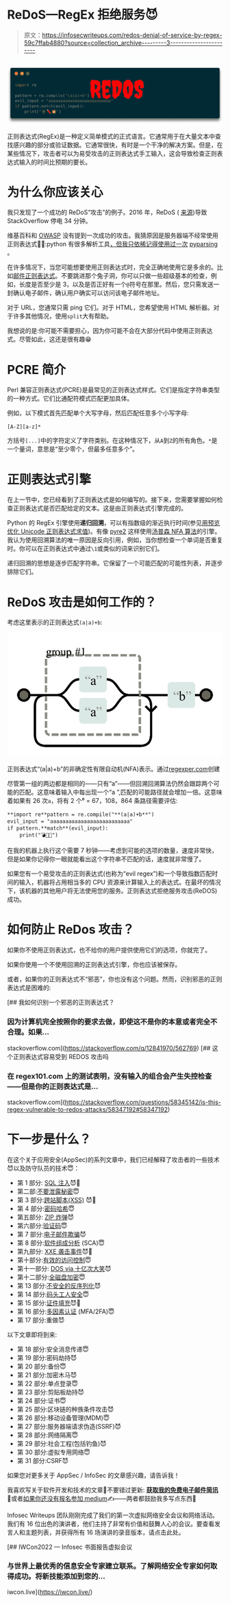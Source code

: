 # ReDoS—RegEx 拒绝服务😈

> 原文：<https://infosecwriteups.com/redos-denial-of-service-by-regex-59c7ffab4880?source=collection_archive---------3----------------------->

![](img/1a6fe9d640de36d6859dd9a8f00a4c65.png)

正则表达式(RegEx)是一种定义简单模式的正式语言。它通常用于在大量文本中查找感兴趣的部分或验证数据。它通常很快，有时是一个干净的解决方案。但是，在某些情况下，攻击者可以为易受攻击的正则表达式手工输入，这会导致检查正则表达式输入的时间比预期的要长。

# 为什么你应该关心

我只发现了一个成功的 ReDoS“攻击”的例子。2016 年，ReDoS ( [来源](https://stackstatus.net/post/147710624694/outage-postmortem-july-20-2016))导致 StackOverflow 停电 34 分钟。

维基百科和 [OWASP](https://owasp.org/www-community/attacks/Regular_expression_Denial_of_Service_-_ReDoS) 没有提到一次成功的攻击。我猜原因是服务器端不经常使用正则表达式🤷‍♂️:python 有很多解析工具[，但我只依稀记得使用过一次](https://nedbatchelder.com/text/python-parsers.html) [pyparsing](https://github.com/pyparsing/pyparsing) 。

在许多情况下，当您可能想要使用正则表达式时，完全正确地使用它是多余的。比如[邮件正则表达式](https://stackoverflow.com/questions/201323/how-can-i-validate-an-email-address-using-a-regular-expression)。不要跳进那个兔子洞，你可以只做一些超级基本的检查，例如，长度是否至少是 3，以及是否正好有一个`@`符号在那里。然后，您只需发送一封确认电子邮件，确认用户确实可以访问该电子邮件地址。

对于 URL，您通常只需 ping 它们。对于 HTML，您希望使用 HTML 解析器。对于许多其他情况，使用`split`大有帮助。

我想说的是:你可能不需要担心，因为你可能不会在大部分代码中使用正则表达式。尽管如此，这还是很有趣😁

# PCRE 简介

Perl 兼容正则表达式(PCRE)是最常见的正则表达式样式。它们是指定字符串类型的一种方式。它们比通配符模式匹配更加具体。

例如，以下模式首先匹配单个大写字母，然后匹配任意多个小写字母:

```
[A-Z][a-z]*
```

方括号`[...]`中的字符定义了字符类别。在这种情况下，从`A`到`Z`的所有角色。`*`是一个量词，意思是“至少零个，但最多任意多个”。

# 正则表达式引擎

在上一节中，您已经看到了正则表达式是如何编写的。接下来，您需要掌握如何检查正则表达式是否匹配给定的文本。这是由正则表达式引擎完成的。

Python 的 RegEx 引擎使用**递归回溯**，可以有指数级的渐近执行时间(参见[用预览优化 Unicode 正则表达式求值](https://eprints.whiterose.ac.uk/109809/1/jsre_journal_accepted_author_manuscript.pdf))。有像 [pyre2](https://github.com/facebook/pyre2) 这样使用[汤普森 NFA 算法](https://swtch.com/~rsc/regexp/regexp1.html)的引擎。我认为使用回溯算法的唯一原因是反向引用，例如，当你想检查一个单词是否重复时。你可以在正则表达式中通过`\1`或类似的词来识别它们。

递归回溯的思想是逐步匹配字符串。它保留了一个可能匹配的可能性列表，并逐步排除它们。

# ReDoS 攻击是如何工作的？

考虑这里表示的正则表达式`(a|a)+b`:

![](img/66c79f41754dc6f2f1fc3f1a22bc0bf2.png)

正则表达式“(a|a)+b”的非确定性有限自动机(NFA)表示。通过[regexper.com](https://regexper.com/)创建

尽管第一组的两边都是相同的——只有“a”——但回溯回溯算法仍然会跟踪两个可能的匹配。这意味着输入中每出现一个“a ”,匹配的可能路径就会增加一倍。这意味着如果有 26 次`a`，将有 2 个⁶ = 67，108，864 条路径需要评估:

```
**import re**pattern = re.compile("**(a|a)+b**")
evil_input = "aaaaaaaaaaaaaaaaaaaaaaaaaa"
if pattern.**match**(evil_input):
    print("💣🧨💥")
```

在我的机器上执行这个需要 7 秒钟——考虑到可能的选项的数量，速度非常快，但是如果你记得你一眼就能看出这个字符串不匹配的话，速度就非常慢了。

如果您有一个易受攻击的正则表达式(也称为“evil regex”)和一个导致指数匹配时间的输入，机器将占用相当多的 CPU 资源来计算输入上的表达式。在最坏的情况下，该机器的其他用户将无法使用您的服务。正则表达式拒绝服务攻击(ReDOS)成功。

# 如何防止 ReDos 攻击？

如果你不使用正则表达式，也不给你的用户提供使用它们的选项，你就完了。

如果你使用一个不使用回溯的正则表达式引擎，你也应该被保存。

或者，如果你的正则表达式不“邪恶”，你也没有这个问题。然而，识别邪恶的正则表达式是困难的:

[](https://stackoverflow.com/q/12841970/562769) [## 我如何识别一个邪恶的正则表达式？

### 因为计算机完全按照你的要求去做，即使这不是你的本意或者完全不合理。如果…

stackoverflow.com](https://stackoverflow.com/q/12841970/562769) [](https://stackoverflow.com/questions/58345142/is-this-regex-vulnerable-to-redos-attacks/58347192#58347192) [## 这个正则表达式容易受到 REDOS 攻击吗

### 在 regex101.com 上的测试表明，没有输入的组合会产生失控检查——但是你的正则表达式是…

stackoverflow.com](https://stackoverflow.com/questions/58345142/is-this-regex-vulnerable-to-redos-attacks/58347192#58347192) 

# 下一步是什么？

在这个关于应用安全(AppSec)的系列文章中，我们已经解释了攻击者的一些技术😈以及防守队员的技术😇：

*   第 1 部分: [SQL 注入](https://medium.com/faun/sql-injections-e8bc9a14c95)😈🐝
*   第二部:[不要泄露秘密](https://levelup.gitconnected.com/leaking-secrets-240a3484cb80)😇
*   第 3 部分:[跨站脚本(XSS)](https://levelup.gitconnected.com/cross-site-scripting-xss-fd374ce71b2f) 😈🐝
*   第 4 部分:[密码哈希](https://levelup.gitconnected.com/password-hashing-eb3b97684636)😇
*   第五部分: [ZIP 炸弹](https://medium.com/bugbountywriteup/zip-bombs-30337a1b0112)😈
*   第六部分:[验证码](https://medium.com/plain-and-simple/captcha-500991bd90a3)😇
*   第 7 部分:[电子邮件欺骗](https://medium.com/bugbountywriteup/email-spoofing-9da8d33406bf)😈
*   第 8 部分:[软件组成分析](https://medium.com/python-in-plain-english/software-composition-analysis-sca-7e573214a98e) (SCA)😇
*   第九部分: [XXE 袭击事件](https://medium.com/faun/xxe-attacks-750e91448e8f)😈🐝
*   第十部分:[有效的访问控制](https://levelup.gitconnected.com/effective-access-control-331f883cb0ff)😇
*   第十一部分: [DOS via 十亿次大笑](https://medium.com/bugbountywriteup/dos-via-a-billion-laughs-9a79be96e139)😈
*   第十二部分:[全磁盘加密](https://medium.com/faun/full-disk-encryption-2090489f9760)😇
*   第 13 部分:[不安全的反序列化](https://medium.com/bugbountywriteup/insecure-deserialization-5c64e9943f0e)😈
*   第 14 部分:[码头工人安全](https://levelup.gitconnected.com/docker-security-5f4df118948c)😇
*   第 15 部分:[证件填充](https://levelup.gitconnected.com/credential-stuffing-ff58ee8c3320)😈🐝
*   第 16 部分:[多因素认证](https://medium.com/plain-and-simple/multi-factor-authentication-cefff819be95) (MFA/2FA)😇
*   第 17 部分:重做😈

以下文章即将到来:

*   第 18 部分:安全消息传递😇
*   第 19 部分:密码劫持😈
*   第 20 部分:备份😇
*   第 21 部分:加密木马😈
*   第 22 部分:单点登录😇
*   第 23 部分:剪贴板劫持😈
*   第 24 部分:证书😇
*   第 25 部分:区块链的种族条件攻击😈
*   第 26 部分:移动设备管理(MDM)😇
*   第 27 部分:服务器端请求伪造(SSRF)😈
*   第 28 部分:网络隔离😇
*   第 29 部分:社会工程(包括钓鱼)😈
*   第 30 部分:虚拟专用网络😇
*   第 31 部分:CSRF😈

如果您对更多关于 AppSec / InfoSec 的文章感兴趣，请告诉我！

我喜欢写关于软件开发和技术的文章🤩不要错过更新: [**获取我的免费电子邮件简讯**](https://martinthoma.medium.com/subscribe) 📧或者[如果你还没有报名参加 medium](https://martinthoma.medium.com/membership)✍️——两者都鼓励我多写点东西🤗

Infosec Writeups 团队刚刚完成了我们的第一次虚拟网络安全会议和网络活动。我们有 16 位出色的演讲者，他们主持了非常有价值和鼓舞人心的会议。要查看发言人和主题列表，并获得所有 16 场演讲的录音版本，请点击此处。

[](https://iwcon.live/) [## IWCon2022 — Infosec 书面报告虚拟会议

### 与世界上最优秀的信息安全专家建立联系。了解网络安全专家如何取得成功。将新技能添加到您的…

iwcon.live](https://iwcon.live/)